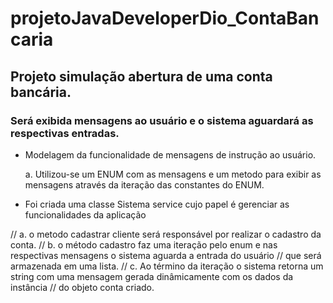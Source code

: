 # projetoJavaDeveloperDio_ContaBancaria

## Projeto simulação abertura de uma conta bancária.
### Será exibida mensagens ao usuário e o sistema aguardará as respectivas entradas.

 - Modelagem da funcionalidade de mensagens de instrução ao usuário.

    a. Utilizou-se um ENUM com as mensagens e um metodo para exibir as mensagens através da iteração das constantes do ENUM.

- Foi criada uma classe Sistema service cujo papel é gerenciar as funcionalidades da aplicação

//        a. o metodo cadastrar cliente será responsável por realizar o cadastro da conta.
//        b. o método cadastro faz uma iteração pelo enum e nas respectivas mensagens o sistema aguarda a entrada do usuário
// que será armazenada em uma lista.
//        c. Ao término da iteração o sistema retorna um string com uma mensagem gerada dinâmicamente com os dados da instância
//        do objeto conta criado.

 